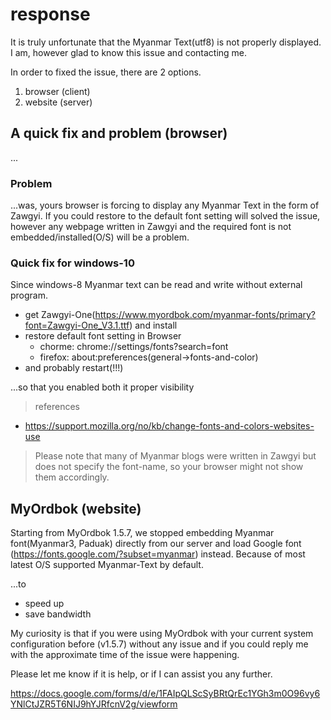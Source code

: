 # response

It is truly unfortunate that the Myanmar Text(utf8) is not properly displayed. I am, however glad to know this issue and contacting me.

In order to fixed the issue, there are 2 options.

1. browser (client)
2. website (server)

## A quick fix and problem (browser)

...

### Problem

...was, yours browser is forcing to display any Myanmar Text in the form of Zawgyi. If you could restore to the default font setting will solved the issue, however any webpage written in Zawgyi and the required font is not embedded/installed(O/S) will be a problem.

### Quick fix for windows-10

Since windows-8 Myanmar text can be read and write without external program.

- get Zawgyi-One(https://www.myordbok.com/myanmar-fonts/primary?font=Zawgyi-One_V3.1.ttf) and install
- restore default font setting in Browser
  - chorme: chrome://settings/fonts?search=font
  - firefox: about:preferences(general->fonts-and-color)
- and probably restart(!!!)

...so that you enabled both it proper visibility

> references

- https://support.mozilla.org/no/kb/change-fonts-and-colors-websites-use

> Please note that many of Myanmar blogs were written in Zawgyi but does not specify the font-name, so your browser might not show them accordingly.

## MyOrdbok (website)

Starting from MyOrdbok 1.5.7, we stopped embedding Myanmar font(Myanmar3, Paduak) directly from our server and load Google font (https://fonts.google.com/?subset=myanmar) instead. Because of most latest O/S supported Myanmar-Text by default.

...to

- speed up
- save bandwidth

My curiosity is that if you were using MyOrdbok with your current system configuration before (v1.5.7) without any issue and if you could reply me with the approximate time of the issue were happening.

Please let me know if it is help, or if I can assist you any further.


https://docs.google.com/forms/d/e/1FAIpQLScSyBRtQrEc1YGh3m0O96vy6YNlCtJZR5T6NIJ9hYJRfcnV2g/viewform